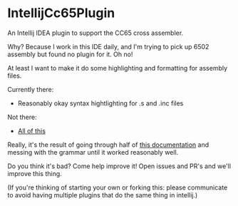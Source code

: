 # IntellijCc65Plugin
An Intellij IDEA plugin to support the CC65 cross assembler.

Why?
Because I work in this IDE daily,
and I'm trying to pick up 6502 assembly but found no plugin for it.
Oh no!

At least I want to make it do some highlighting and formatting for assembly files.

Currently there:
* Reasonably okay syntax hightlighting for .s and .inc files

Not there:
* [All of this](https://github.com/matozoid/IntellijCc65Plugin/issues)

Really, it's the result of going through half of [this documentation](http://www.jetbrains.org/intellij/sdk/docs/tutorials/custom_language_support_tutorial.html)
and messing with the grammar until it worked reasonably well.

Do you think it's bad?
Come help improve it!
Open issues and PR's and we'll improve this thing.

(If you're thinking of starting your own or forking this:
please communicate to avoid having multiple plugins that do the same thing in intellij.)